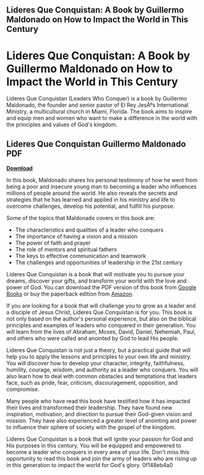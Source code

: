 ## Lideres Que Conquistan: A Book by Guillermo Maldonado on How to Impact the World in This Century

  
# Lideres Que Conquistan: A Book by Guillermo Maldonado on How to Impact the World in This Century
 
Lideres Que Conquistan (Leaders Who Conquer) is a book by Guillermo Maldonado, the founder and senior pastor of El Rey JesÃºs International Ministry, a multicultural church in Miami, Florida. The book aims to inspire and equip men and women who want to make a difference in the world with the principles and values of God's kingdom.
 
## Lideres Que Conquistan Guillermo Maldonado PDF


[**Download**](https://www.google.com/url?q=https%3A%2F%2Furluso.com%2F2tLvND&sa=D&sntz=1&usg=AOvVaw2EKKIR4ozIDdC72bLyR47j)

 
In this book, Maldonado shares his personal testimony of how he went from being a poor and insecure young man to becoming a leader who influences millions of people around the world. He also reveals the secrets and strategies that he has learned and applied in his ministry and life to overcome challenges, develop his potential, and fulfill his purpose.
 
Some of the topics that Maldonado covers in this book are:
 
- The characteristics and qualities of a leader who conquers
- The importance of having a vision and a mission
- The power of faith and prayer
- The role of mentors and spiritual fathers
- The keys to effective communication and teamwork
- The challenges and opportunities of leadership in the 21st century

Lideres Que Conquistan is a book that will motivate you to pursue your dreams, discover your gifts, and transform your world with the love and power of God. You can download the PDF version of this book from [Google Books](https://books.google.com/books/about/Lideres_Que_Conquistan.html?id=-P0PIQAACAAJ) or buy the paperback edition from [Amazon](https://www.amazon.com/Lideres-Conquistan-Spanish-Guillermo-Maldonado/dp/1592720226).
  
If you are looking for a book that will challenge you to grow as a leader and a disciple of Jesus Christ, Lideres Que Conquistan is for you. This book is not only based on the author's personal experience, but also on the biblical principles and examples of leaders who conquered in their generation. You will learn from the lives of Abraham, Moses, David, Daniel, Nehemiah, Paul, and others who were called and anointed by God to lead His people.
 
Lideres Que Conquistan is not just a theory, but a practical guide that will help you to apply the lessons and principles to your own life and ministry. You will discover how to develop your character, integrity, faithfulness, humility, courage, wisdom, and authority as a leader who conquers. You will also learn how to deal with common obstacles and temptations that leaders face, such as pride, fear, criticism, discouragement, opposition, and compromise.
 
Many people who have read this book have testified how it has impacted their lives and transformed their leadership. They have found new inspiration, motivation, and direction to pursue their God-given vision and mission. They have also experienced a greater level of anointing and power to influence their sphere of society with the gospel of the kingdom.
 
Lideres Que Conquistan is a book that will ignite your passion for God and His purposes in this century. You will be equipped and empowered to become a leader who conquers in every area of your life. Don't miss this opportunity to read this book and join the army of leaders who are rising up in this generation to impact the world for God's glory.
 0f148eb4a0
